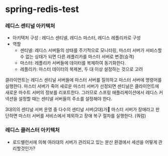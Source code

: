 # spring-redis-test
### 레디스 센티널 아키텍처
- 아키텍처 구성 : 레디스 센티넬, 레디스 마스터, 레디스 레플리카로 구성
- 역할
  - 센티넬: 레디스 서버들의 상태를 주기적으로 모니터링, 마스터 서버가 서비스할 수 없는 상태가 되면 다른 레플리카를 마스터 서버로 변경(승격)
  - 마스터: 레플리카 서버들에 데이터를 복제하여 동기화한다.
  - 레플리카: 마스터 데이터의 복제본, 두 대 이상 설정하는 것으로 고려

클라이언트는 레디스 센티널 서버들에 마스터 서버를 질의하고 마스터 서버에 명령어를 실행한다. 마스터 서버가 죽어 새로운 마스터 서버가 선정되면 센티널은 클라이언트에 새로운 마수트 서버의 정보를 리포트한다. 그러므로 스프링 애플리케이션에서 레디스 커넥션을 설정할 때는 센티넬 서버들의 주소를 설정해야 한다.

3대의의 센티널 서버 운영 중 다수의 센티널 서버(2대)가 마스터 서버가 장애라고 판단하면 마스터 서버를 서비스에서 제외하고 장애 복구 절차를 실행한다. (쿼럼)


### 레디스 클러스터 아키텍처
- 로드밸런서에 의해 여러대의 서버가 관리되고 있는 분산 환경에서 세션을 어떻게 관리할것인가?

